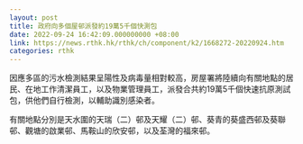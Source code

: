 ```yaml
---
layout: post
title: 政府向多個屋邨派發約19萬5千個快測包
date: 2022-09-24 16:42:09.000000000 +08:00
link: https://news.rthk.hk/rthk/ch/component/k2/1668272-20220924.htm
categories: rthk
---
```


因應多區的污水檢測結果呈陽性及病毒量相對較高，房屋署將陸續向有關地點的居民、在地工作清潔員工，以及物業管理員工，派發合共約19萬5千個快速抗原測試包，供他們自行檢測，以輔助識別感染者。

有關地點分別是天水圍的天瑞（二）邨及天耀（二）邨、葵青的葵盛西邨及葵聯邨、觀塘的啟業邨、馬鞍山的欣安邨，以及荃灣的福來邨。
